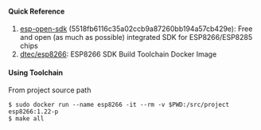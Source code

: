 #### Quick Reference
1. [esp-open-sdk] (5518fb6116c35a02ccb9a87260bb194a57cb429e): Free and open (as much as possible) integrated SDK for ESP8266/ESP8285 chips
2. [dtec/esp8266]: ESP8266 SDK Build Toolchain Docker Image 

[esp-open-sdk]: https://github.com/pfalcon/esp-open-sdk.git
[dtec/esp8266]: https://hub.docker.com/r/dtec/esp8266

#### Using Toolchain
From project source path
```
$ sudo docker run --name esp8266 -it --rm -v $PWD:/src/project esp8266:1.22-p
$ make all
```
